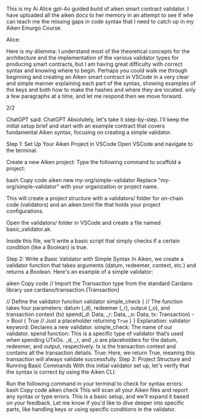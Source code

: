 This is my Ai Alice gpt-4o guided build of aiken smart contract validator. I have uploaded all the aiken docs to her memory in an attempt to see if whe can teach me the missing gaps in code syntax that I need to catch up in my Aiken Emurgo Course. 

Alice:

Here is my dilemma: I understand most of the theoretical concepts for the architecture and the implementation of the various validator types for producing smart contracts, but I am having great difficulty with correct syntax and knowing where to begin. Perhaps you could walk me through beginning and creating an Aiken smart contract in VSCode in a very clear and simple manner explaining each part of the syntax, showing examples of the keys and both how to make the hashes and where they are located. only a few paragraphs at a time, and let me respond then we move forward. 

2/2

ChatGPT said:
ChatGPT
Absolutely, let's take it step-by-step. I'll keep the initial setup brief and start with an example contract that covers fundamental Aiken syntax, focusing on creating a simple validator.

Step 1: Set Up Your Aiken Project in VSCode
Open VSCode and navigate to the terminal.

Create a new Aiken project: Type the following command to scaffold a project:

bash
Copy code
aiken new my-org/simple-validator
Replace "my-org/simple-validator" with your organization or project name.

This will create a project structure with a validators/ folder for on-chain code (validators) and an aiken.toml file that holds your project configurations.

Open the validators/ folder in VSCode and create a file named basic_validator.ak.

Inside this file, we'll write a basic script that simply checks if a certain condition (like a Boolean) is true.

Step 2: Write a Basic Validator with Simple Syntax
In Aiken, we create a validator function that takes arguments (datum, redeemer, context, etc.) and returns a Boolean. Here's an example of a simple validator:

aiken
Copy code
// Import the Transaction type from the standard Cardano library
use cardano/transaction.{Transaction}

// Define the validator function
validator simple_check {
  // The function takes four parameters: datum (_d), redeemer (_r), output (_o), and transaction context (tx)
  spend(_d: Data, _r: Data, _o: Data, tx: Transaction) -> Bool {
    True  // Just a placeholder returning `True`
  }
}
Explanation:
validator keyword: Declares a new validator.
simple_check: The name of our validator.
spend function: This is a specific type of validator that’s used when spending UTxOs.
_d, _r, and _o are placeholders for the datum, redeemer, and output, respectively.
tx is the transaction context and contains all the transaction details.
True: Here, we return True, meaning this transaction will always validate successfully.
Step 3: Project Structure and Running Basic Commands
With this initial validator set up, let's verify that the syntax is correct by using the Aiken CLI:

Run the following command in your terminal to check for syntax errors:
bash
Copy code
aiken check
This will scan all your Aiken files and report any syntax or type errors.
This is a basic setup, and we’ll expand it based on your feedback. Let me know if you'd like to dive deeper into specific parts, like handling keys or using specific conditions in the validator.






